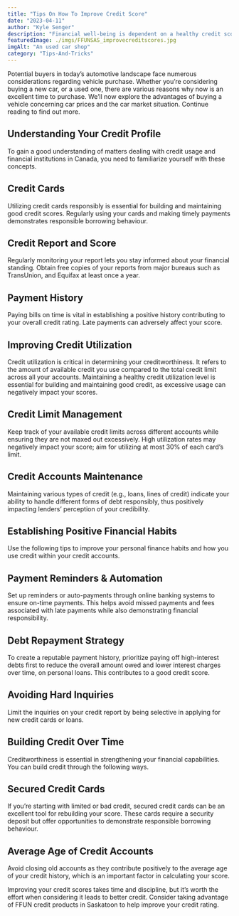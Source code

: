 ```yaml
---
title: "Tips On How To Improve Credit Score"
date: "2023-04-11"
author: "Kyle Senger"
description: "Financial well-being is dependent on a healthy credit score. Having a good credit score exposes you to better opportunities, whether loan applications, renting an apartment, or seeking employment. We’ll explore effective tips on how to improve your credit scores."
featuredImage: ./imgs/FFUNSAS_improvecreditscores.jpg
imgAlt: "An used car shop"
category: "Tips-And-Tricks"
---
```


Potential buyers in today’s automotive landscape face numerous considerations regarding vehicle purchase. Whether you’re considering buying a new car, or a used one, there are various reasons why now is an excellent time to purchase. We’ll now explore the advantages of buying a vehicle concerning car prices and the car market situation. Continue reading to find out more.

## Understanding Your Credit Profile

To gain a good understanding of matters dealing with credit usage and financial institutions in Canada, you need to familiarize yourself with these concepts.

## Credit Cards

Utilizing credit cards responsibly is essential for building and maintaining good credit scores. Regularly using your cards and making timely payments demonstrates responsible borrowing behaviour.

## Credit Report and Score

Regularly monitoring your report lets you stay informed about your financial standing. Obtain free copies of your reports from major bureaus such as TransUnion, and Equifax at least once a year.

## Payment History

Paying bills on time is vital in establishing a positive history contributing to your overall credit rating. Late payments can adversely affect your score.

## Improving Credit Utilization

Credit utilization is critical in determining your creditworthiness. It refers to the amount of available credit you use compared to the total credit limit across all your accounts. Maintaining a healthy credit utilization level is essential for building and maintaining good credit, as excessive usage can negatively impact your scores.

## Credit Limit Management

Keep track of your available credit limits across different accounts while ensuring they are not maxed out excessively. High utilization rates may negatively impact your score; aim for utilizing at most 30% of each card’s limit.

## Credit Accounts Maintenance

Maintaining various types of credit (e.g., loans, lines of credit) indicate your ability to handle different forms of debt responsibly, thus positively impacting lenders’ perception of your credibility.

## Establishing Positive Financial Habits

Use the following tips to improve your personal finance habits and how you use credit within your credit accounts.

## Payment Reminders & Automation

Set up reminders or auto-payments through online banking systems to ensure on-time payments. This helps avoid missed payments and fees associated with late payments while also demonstrating financial responsibility.

## Debt Repayment Strategy

To create a reputable payment history, prioritize paying off high-interest debts first to reduce the overall amount owed and lower interest charges over time, on personal loans. This contributes to a good credit score.

## Avoiding Hard Inquiries

Limit the inquiries on your credit report by being selective in applying for new credit cards or loans.

## Building Credit Over Time

Creditworthiness is essential in strengthening your financial capabilities. You can build credit through the following ways.

## Secured Credit Cards

If you’re starting with limited or bad credit, secured credit cards can be an excellent tool for rebuilding your score. These cards require a security deposit but offer opportunities to demonstrate responsible borrowing behaviour.

## Average Age of Credit Accounts

Avoid closing old accounts as they contribute positively to the average age of your credit history, which is an important factor in calculating your score.

Improving your credit scores takes time and discipline, but it’s worth the effort when considering it leads to better credit. Consider taking advantage of FFUN credit products in Saskatoon to help improve your credit rating.
